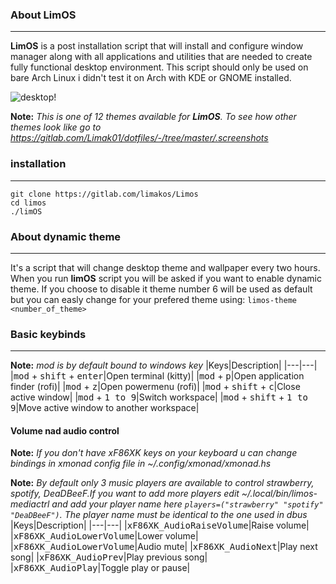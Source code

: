 ### About LimOS
---
**LimOS** is a post installation script that will install and configure window manager along with all applications and utilities that are needed to create fully functional desktop environment. This script should only be used on bare Arch Linux i didn't test it on Arch with KDE or GNOME installed.

![desktop!](https://gitlab.com/Limak01/dotfiles/-/raw/master/.screenshots/theme6.png)

**Note:** _This is one of 12 themes available for **LimOS**. To see how other themes look like go to https://gitlab.com/Limak01/dotfiles/-/tree/master/.screenshots_

### installation
---
```
git clone https://gitlab.com/limakos/Limos
cd limos
./limOS

```

### About dynamic theme
---
It's a script that will change desktop theme and wallpaper every two hours. When you run **limOS** script you will be asked if you want to enable dynamic theme. If you choose to disable it theme number 6 will be used as default but you can easly change for your prefered theme using:
`limos-theme <number_of_theme>`

### Basic keybinds
---
**Note:** _mod is by default bound to windows key_
|Keys|Description|
|---|---|
|<kbd>mod</kbd> + <kbd>shift</kbd> + <kbd>enter</kbd>|Open terminal (kitty)|
|<kbd>mod</kbd> + <kbd>p</kbd>|Open application finder (rofi)|
|<kbd>mod</kbd> + <kbd>z</kbd>|Open powermenu (rofi)|
|<kbd>mod</kbd> + <kbd>shift</kbd> + <kbd>c</kbd>|Close active window|
|<kbd>mod</kbd> + <kbd>1 to 9</kbd>|Switch workspace|
|<kbd>mod</kbd> + <kbd>shift</kbd> + <kbd>1 to 9</kbd>|Move active window to another workspace|

#### Volume nad audio control
**Note:** _If you don't have xF86XK keys on your keyboard u can change bindings in xmonad config file in ~/.config/xmonad/xmonad.hs_

**Note:** _By default only 3 music players are available to control strawberry, spotify, DeaDBeeF.If you want to add more players edit ~/.local/bin/limos-mediactrl and add your player name here `players=("strawberry" "spotify" "DeaDBeeF")`. The player name must be identical to the one used in dbus_
|Keys|Description|
|---|---|
|<kbd>xF86XK_AudioRaiseVolume</kbd>|Raise volume|
|<kbd>xF86XK_AudioLowerVolume</kbd>|Lower volume|
|<kbd>xF86XK_AudioLowerVolume</kbd>|Audio mute|
|<kbd>xF86XK_AudioNext</kbd>|Play next song|
|<kbd>xF86XK_AudioPrev</kbd>|Play previous song|
|<kbd>xF86XK_AudioPlay</kbd>|Toggle play or pause|

